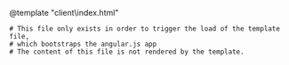 ﻿@template  "client\index.html"

    # This file only exists in order to trigger the load of the template file, 
    # which bootstraps the angular.js app
    # The content of this file is not rendered by the template.